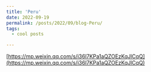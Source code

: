 ```yaml
---
title: 'Peru'
date: 2022-09-19
permalink: /posts/2022/09/blog-Peru/
tags:
  - cool posts

---
```


[https://mp.weixin.qq.com/s/i36l7KPa1aQZOEzKqJlCqQ](https://mp.weixin.qq.com/s/i36l7KPa1aQZOEzKqJlCqQ)
